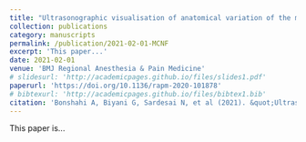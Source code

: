 ```yaml
---
title: "Ultrasonographic visualisation of anatomical variation of the medial cutaneous nerve of forearm and its depiction by the novel use of a custom computer program to generate 2D diagrams"
collection: publications
category: manuscripts
permalink: /publication/2021-02-01-MCNF
excerpt: 'This paper...'
date: 2021-02-01
venue: 'BMJ Regional Anesthesia & Pain Medicine'
# slidesurl: 'http://academicpages.github.io/files/slides1.pdf'
paperurl: 'https://doi.org/10.1136/rapm-2020-101878'
# bibtexurl: 'http://academicpages.github.io/files/bibtex1.bib'
citation: 'Bonshahi A, Biyani G, Sardesai N, et al (2021). &quot;Ultrasonographic visualisation of anatomical variation of the medial cutaneous nerve of forearm and its depiction by the novel use of a custom computer program to generate 2D diagrams.&quot; <i>Regional Anesthesia & Pain Medicine</i>. 46(182-183).'
---
```


This paper is...
